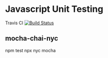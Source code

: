 # Javascript Unit Testing

Travis CI [![Build Status](https://travis-ci.com/ElizabethADeGroot/JS-Unit-Testing.svg?token=qS8tvSUEQEPA7RhV8pwQ&branch=master)](https://travis-ci.com/ElizabethADeGroot/JS-Unit-Testing)


## mocha-chai-nyc

npm test
npx nyc mocha
